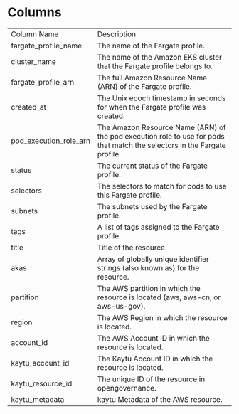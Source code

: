 # Columns  

<table>
	<tr><td>Column Name</td><td>Description</td></tr>
	<tr><td>fargate_profile_name</td><td>The name of the Fargate profile.</td></tr>
	<tr><td>cluster_name</td><td>The name of the Amazon EKS cluster that the Fargate profile belongs to.</td></tr>
	<tr><td>fargate_profile_arn</td><td>The full Amazon Resource Name (ARN) of the Fargate profile.</td></tr>
	<tr><td>created_at</td><td>The Unix epoch timestamp in seconds for when the Fargate profile was created.</td></tr>
	<tr><td>pod_execution_role_arn</td><td>The Amazon Resource Name (ARN) of the pod execution role to use for pods that match the selectors in the Fargate profile.</td></tr>
	<tr><td>status</td><td>The current status of the Fargate profile.</td></tr>
	<tr><td>selectors</td><td>The selectors to match for pods to use this Fargate profile.</td></tr>
	<tr><td>subnets</td><td>The subnets used by the Fargate profile.</td></tr>
	<tr><td>tags</td><td>A list of tags assigned to the Fargate profile.</td></tr>
	<tr><td>title</td><td>Title of the resource.</td></tr>
	<tr><td>akas</td><td>Array of globally unique identifier strings (also known as) for the resource.</td></tr>
	<tr><td>partition</td><td>The AWS partition in which the resource is located (aws, aws-cn, or aws-us-gov).</td></tr>
	<tr><td>region</td><td>The AWS Region in which the resource is located.</td></tr>
	<tr><td>account_id</td><td>The AWS Account ID in which the resource is located.</td></tr>
	<tr><td>kaytu_account_id</td><td>The Kaytu Account ID in which the resource is located.</td></tr>
	<tr><td>kaytu_resource_id</td><td>The unique ID of the resource in opengovernance.</td></tr>
	<tr><td>kaytu_metadata</td><td>kaytu Metadata of the AWS resource.</td></tr>
</table>
